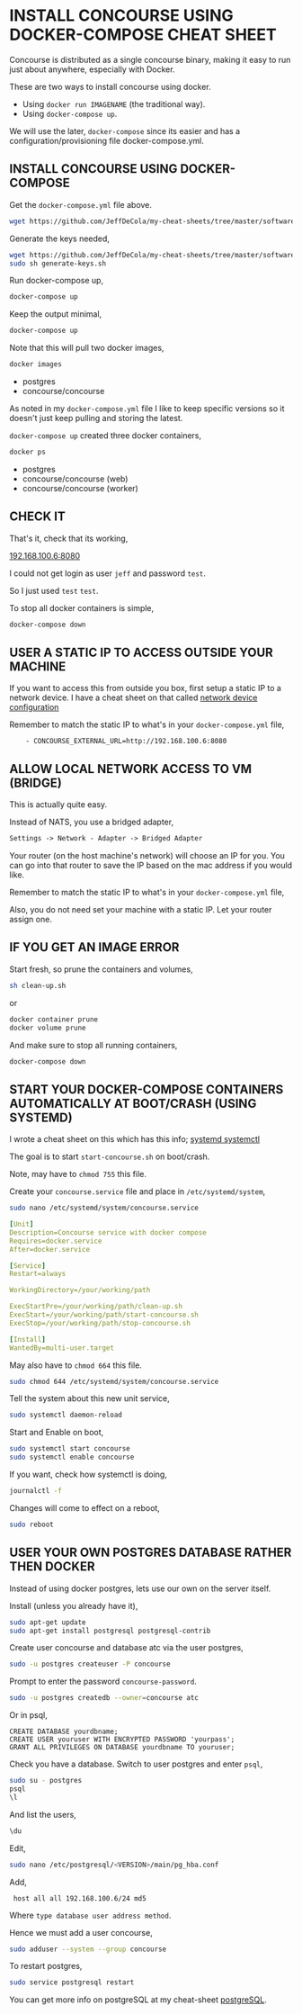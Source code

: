 # INSTALL CONCOURSE USING DOCKER-COMPOSE CHEAT SHEET

Concourse is distributed as a single concourse binary,
making it easy to run just about anywhere, especially with Docker.

These are two ways to install concourse using docker.

* Using `docker run IMAGENAME` (the traditional way).
* Using `docker-compose up`.

We will use the later, `docker-compose` since its easier
and has a configuration/provisioning file docker-compose.yml.

## INSTALL CONCOURSE USING DOCKER-COMPOSE

Get the `docker-compose.yml` file above.

```bash
wget https://github.com/JeffDeCola/my-cheat-sheets/tree/master/software/operations/continuous-integration-continuous-deployment/concourse-cheat-sheet/install-concourse-using-docker-compose/docker-compose.yml
```

Generate the keys needed,

```bash
wget https://github.com/JeffDeCola/my-cheat-sheets/tree/master/software/operations/continuous-integration-continuous-deployment/concourse-cheat-sheet/install-concourse-using-docker-compose/generate-keys.sh
sudo sh generate-keys.sh
```

Run docker-compose up,

```bash
docker-compose up
```

Keep the output minimal,

```bash
docker-compose up
```

Note that this will pull two docker images,

```bash
docker images
```

* postgres
* concourse/concourse

As noted in my `docker-compose.yml` file I like to keep
specific versions so it doesn't just keep pulling
and storing the latest.

`docker-compose up` created three docker containers,

```bash
docker ps
```

* postgres
* concourse/concourse (web)
* concourse/concourse (worker)

## CHECK IT

That's it, check that its working,

[192.168.100.6:8080](http://192.168.100.6:8080)

I could not get login as user
`jeff` and password `test`.

So I just used `test` `test`.

To stop all docker containers is simple,

```bash
docker-compose down
```

## USER A STATIC IP TO ACCESS OUTSIDE YOUR MACHINE

If you want to access this from outside you box,
first setup a static IP to a network device.
I have a cheat sheet on that called
[network device configuration](https://github.com/JeffDeCola/my-cheat-sheets/tree/master/software/development/operating-systems/linux/network-device-configuration-cheat-sheet)

Remember to match the static IP to what's in your
`docker-compose.yml` file,

```text
    - CONCOURSE_EXTERNAL_URL=http://192.168.100.6:8080
```

## ALLOW LOCAL NETWORK ACCESS TO VM (BRIDGE)

This is actually quite easy.

Instead of NATS, you use a bridged adapter,

```txt
Settings -> Network - Adapter -> Bridged Adapter
```

Your router (on the host machine's network) will choose an
IP for you.  You can go into that router to save the
IP based on the mac address if you would like.

Remember to match the static IP to what's in your
`docker-compose.yml` file,

Also, you do not need set your machine with a static IP.
Let your router assign one.

## IF YOU GET AN IMAGE ERROR

Start fresh, so prune the containers and volumes,

```bash
sh clean-up.sh
```

or

```bash
docker container prune
docker volume prune
```

And make sure to stop all running containers,

```bash
docker-compose down
```

## START YOUR DOCKER-COMPOSE CONTAINERS AUTOMATICALLY AT BOOT/CRASH (USING SYSTEMD)

I wrote a cheat sheet on this which has this info;
[systemd systemctl](https://github.com/JeffDeCola/my-cheat-sheets/tree/master/software/development/operating-systems/linux/systemd-systemctl-cheat-sheet)

The goal is to start `start-concourse.sh` on boot/crash.

Note, may have to `chmod 755` this file.

Create your `concourse.service` file and
place in `/etc/systemd/system`,

```bash
sudo nano /etc/systemd/system/concourse.service
```

```yaml
[Unit]
Description=Concourse service with docker compose
Requires=docker.service
After=docker.service

[Service]
Restart=always

WorkingDirectory=/your/working/path

ExecStartPre=/your/working/path/clean-up.sh
ExecStart=/your/working/path/start-concourse.sh
ExecStop=/your/working/path/stop-concourse.sh

[Install]
WantedBy=multi-user.target
```

May also have to `chmod 664` this file.

```bash
sudo chmod 644 /etc/systemd/system/concourse.service
```

Tell the system about this new unit service,

```bash
sudo systemctl daemon-reload
```

Start and Enable on boot,

```bash
sudo systemctl start concourse
sudo systemctl enable concourse
```

If you want, check how systemctl is doing,

```bash
journalctl -f
```

Changes will come to effect on a reboot,

```bash
sudo reboot
```

## USER YOUR OWN POSTGRES DATABASE RATHER THEN DOCKER

Instead of using docker postgres, lets use our own on the server itself.

Install (unless you already have it),

```bash
sudo apt-get update
sudo apt-get install postgresql postgresql-contrib
```

Create user concourse and database atc via the user postgres,

```bash
sudo -u postgres createuser -P concourse
```

Prompt to enter the password `concourse-password`.

```bash
sudo -u postgres createdb --owner=concourse atc
```

Or in psql,

```text
CREATE DATABASE yourdbname;
CREATE USER youruser WITH ENCRYPTED PASSWORD 'yourpass';
GRANT ALL PRIVILEGES ON DATABASE yourdbname TO youruser;
```

Check you have a database. Switch to user postgres and
enter `psql`,

```bash
sudo su - postgres
psql
\l
```

And list the users,

```bash
\du
```

Edit,

```bash
sudo nano /etc/postgresql/<VERSION>/main/pg_hba.conf
```

Add,

```text
 host all all 192.168.100.6/24 md5
```

Where `type database user address method`.

Hence we must add a user concourse,

```bash
sudo adduser --system --group concourse
```

To restart postgres,

```bash
sudo service postgresql restart
```

You can get more info on postgreSQL at my cheat-sheet
[postgreSQL](https://github.com/JeffDeCola/my-cheat-sheets/tree/master/software/infrastructure-as-a-service/database/postgreSQL-cheat-sheet).
